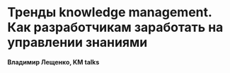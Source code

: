 # Тренды knowledge management. Как разработчикам заработать на управлении знаниями

**Владимир Лещенко, KM talks**



